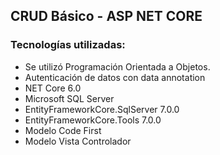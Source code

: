 ##  CRUD Básico - ASP NET CORE

### Tecnologías utilizadas:
 - Se utilizó Programación Orientada a Objetos.
 - Autenticación de datos con data annotation 
 - NET Core 6.0
 - Microsoft SQL Server
 - EntityFrameworkCore.SqlServer 7.0.0
 - EntityFrameworkCore.Tools 7.0.0
 - Modelo Code First
 - Modelo Vista Controlador
